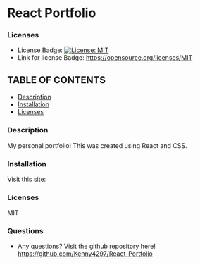   # React Portfolio

  ### Licenses
  * License Badge: [![License: MIT](https://img.shields.io/badge/License-MIT-yellow.svg)](https://opensource.org/licenses/MIT)
  * Link for license Badge: https://opensource.org/licenses/MIT

  ## TABLE OF CONTENTS
  * [Description](#description)
  * [Installation](#installation)
  * [Licenses](#licenses)
  
  ### Description
  My personal portfolio! This was created using React and CSS. 

  ### Installation
  Visit this site:

  ### Licenses
  MIT

  ### Questions
  * Any questions? Visit the github repository here! https://github.com/Kenny4297/React-Portfolio
